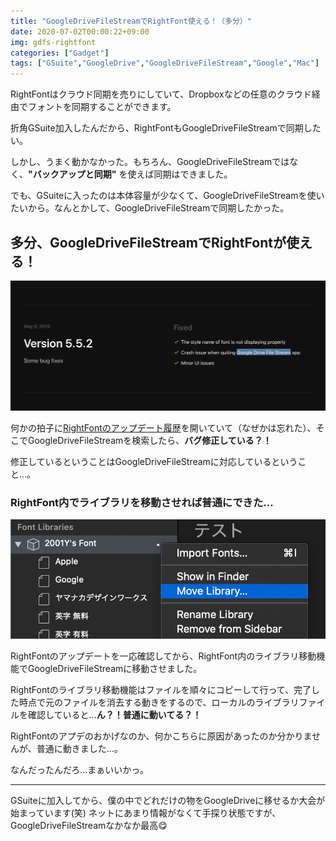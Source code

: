```yaml
---
title: "GoogleDriveFileStreamでRightFont使える！（多分）"
date: 2020-07-02T00:00:22+09:00
img: gdfs-rightfont
categories: ["Gadget"]
tags: ["GSuite","GoogleDrive","GoogleDriveFileStream","Google","Mac"]
---
```


RightFontはクラウド同期を売りにしていて、Dropboxなどの任意のクラウド経由でフォントを同期することができます。

折角GSuite加入したんだから、RightFontもGoogleDriveFileStreamで同期したい。

しかし、うまく動かなかった。もちろん、GoogleDriveFileStreamではなく、**"バックアップと同期"** を使えば同期はできました。

でも、GSuiteに入ったのは本体容量が少なくて、GoogleDriveFileStreamを使いたいから。なんとかして、GoogleDriveFileStreamで同期したかった。

## 多分、GoogleDriveFileStreamでRightFontが使える！

![](../../../images/gdfs-rightfont-1.jpg)

何かの拍子に[RightFontのアップデート履歴](https%3A%2F%2Frightfontapp.com%2Fupdates%23%3A~%3Atext%3DGoogle%20Drive%20File%20Stream%20app)を開いていて（なぜかは忘れた）、そこでGoogleDriveFileStreamを検索したら、**バグ修正している？！**

修正しているということはGoogleDriveFileStreamに対応しているということ...。

### RightFont内でライブラリを移動させれば普通にできた...

![](../../../images/gdfs-rightfont-2.jpg)

RightFontのアップデートを一応確認してから、RightFont内のライブラリ移動機能でGoogleDriveFileStreamに移動させました。

RightFontのライブラリ移動機能はファイルを順々にコピーして行って、完了した時点で元のファイルを消去する動きをするので、ローカルのライブラリファイルを確認していると...**ん？！普通に動いてる？！**

RightFontのアプデのおかげなのか、何かこちらに原因があったのか分かりませんが、普通に動きました...。

なんだったんだろ...まぁいいかっ。

***

GSuiteに加入してから、僕の中でどれだけの物をGoogleDriveに移せるか大会が始まっています(笑) ネットにあまり情報がなくて手探り状態ですが、GoogleDriveFileStreamなかなか最高😋